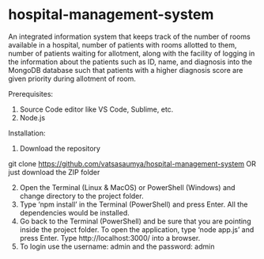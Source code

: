 # hospital-management-system
An integrated information system that keeps track of the number of rooms available in a hospital, number of patients with rooms allotted to them, number of patients waiting for allotment, along with the facility of logging in the information about the patients such as ID, name, and diagnosis into the MongoDB database such that patients with a higher diagnosis score are given priority during allotment of room.

Prerequisites:
1) Source Code editor like VS Code, Sublime, etc.
2) Node.js

Installation:

1) Download the repository

git clone https://github.com/vatsasaumya/hospital-management-system
OR just download the ZIP folder

2) Open the Terminal (Linux & MacOS) or PowerShell (Windows) and change directory to the project folder.
3)  Type ‘npm install’ in the Terminal (PowerShell) and press Enter. All the dependencies would be installed.
4)  Go back to the Terminal (PowerShell) and be sure that you are pointing inside the project folder. To open the application, type ‘node app.js’ and press Enter.
    Type http://localhost:3000/ into a browser.
5)  To login use the username: admin and the password: admin
    
